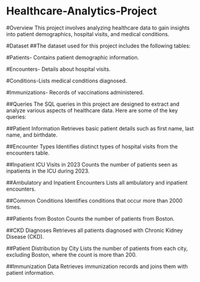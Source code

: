 # Healthcare-Analytics-Project
#Overview
This project involves analyzing healthcare data to gain insights into patient demographics, hospital visits, and medical conditions.

#Dataset
##The dataset used for this project includes the following tables:

#Patients- Contains patient demographic information.

#Encounters- Details about hospital visits.

#Conditions-Lists medical conditions diagnosed.

#Immunizations- Records of vaccinations administered.

##Queries
The SQL queries in this project are designed to extract and analyze various aspects of healthcare data. Here are some of the key queries:

##Patient Information
Retrieves basic patient details such as first name, last name, and birthdate.

##Encounter Types
Identifies distinct types of hospital visits from the encounters table.

##Inpatient ICU Visits in 2023
Counts the number of patients seen as inpatients in the ICU during 2023.

##Ambulatory and Inpatient Encounters
Lists all ambulatory and inpatient encounters.

##Common Conditions
Identifies conditions that occur more than 2000 times.

##Patients from Boston
Counts the number of patients from Boston.

##CKD Diagnoses
Retrieves all patients diagnosed with Chronic Kidney Disease (CKD).

##Patient Distribution by City
Lists the number of patients from each city, excluding Boston, where the count is more than 200.

##Immunization Data
Retrieves immunization records and joins them with patient information.

